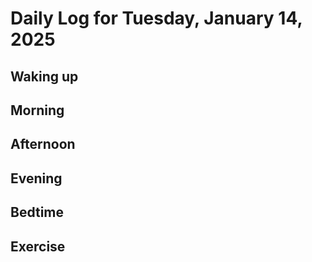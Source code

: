 # Daily Log for Tuesday, January 14, 2025

## Waking up

## Morning

## Afternoon

## Evening

## Bedtime

## Exercise
